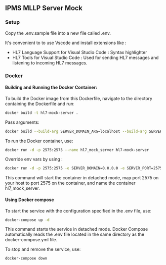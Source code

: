 ## IPMS MLLP Server Mock

### Setup

Copy the .env.sample file into a new file called .env.

It's convenient to to use Vscode and install extensions like : 
- HL7 Language Support for Visual Studio Code : Syntax highlighter
- HL7 Tools for Visual Studio Code : Used for sending HL7 messages and listening to incoming HL7 messages.

### Docker 

#### Building and Running the Docker Container:

To build the Docker image from this Dockerfile, navigate to the directory containing the Dockerfile and run:

```bash
docker build -t hl7-mock-server .
```
Pass arguments: 

```bash
docker build --build-arg SERVER_DOMAIN_ARG=localhost --build-arg SERVER_PORT_ARG=2575 -t hl7-mock-server .
```


To run the Docker container, use:

```bash
docker run -d -p 2575:2575 --name hl7_mock_server hl7-mock-server
```

Override env vars by using :
```bash
docker run -d -p 2575:2575 -e SERVER_DOMAIN=0.0.0.0 -e SERVER_PORT=2575 --name hl7_mock_server hl7-mock-server
```

This command will start the container in detached mode, map port 2575 on your host to port 2575 on the container, and name the container hl7_mock_server.

#### Using Docker compose

To start the service with the configuration specified in the .env file, use:

```bash
docker-compose up -d
```

This command starts the service in detached mode. Docker Compose automatically reads the .env file located in the same directory as the docker-compose.yml file.

To stop and remove the service, use:

```bash
docker-compose down
```
